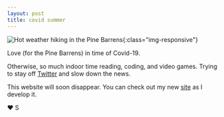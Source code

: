 ```yaml
---
layout: post
title: covid summer
---
```


![Hot weather hiking in the Pine Barrens](../img/2020-07-19-covid-summer/san-pines.jpg "Hot weather hiking in the Pine Barrens"){:class="img-responsive"}

Love (for the Pine Barrens) in time of Covid-19.

Otherwise, so much indoor time reading, coding, and video games. Trying to stay off [Twitter](https://twitter.com/sandy___beaches) and slow down the news.

This website will soon disappear. You can check out my new [site](https://sandrobraidotti.com) as I develop it.

♥ S
